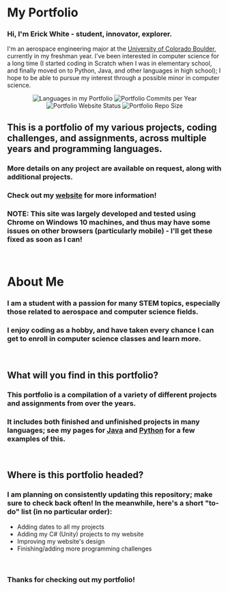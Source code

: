 # My Portfolio

### Hi, I'm Erick White - student, innovator, explorer.
I'm an aerospace engineering major at the [University of Colorado Boulder](https://www.colorado.edu/), currently in my freshman year.
I've been interested in computer science for a long time (I started coding in Scratch
when I was in elementary school, and finally moved on to Python, Java, and other languages
in high school); I hope to be able to pursue my interest through a possible minor in computer science.


<p align="center">
    <img alt="Languages in my Portfolio" src="https://img.shields.io/github/languages/count/ErickWhiteDev/portfolio?label=Languages%20in%20my%20Portfolio&style=flat-square">
    <img alt="Portfolio Commits per Year" src="https://img.shields.io/github/commit-activity/y/ErickWhiteDev/portfolio?label=Portfolio%20Commits&style=flat-square">
    <img alt="Portfolio Website Status" src="https://img.shields.io/website?down_color=critical&down_message=Offline&label=Portfolio%20Website%20Status&style=flat-square&up_color=success&up_message=Online&url=https%3A%2F%2Ferickwhitedev.github.io%2Fportfolio%2F">
    <img alt="Portfolio Repo Size" src="https://img.shields.io/github/languages/code-size/ErickWhiteDev/portfolio?label=Portfolio%20Repo%20Size&style=flat-square">
</p>

## This is a portfolio of my various projects, coding challenges, and assignments, across multiple years and programming languages.

### More details on any project are available on request, along with additional projects.
### Check out my [website](https://erickwhitedev.github.io/portfolio/) for more information!
### **NOTE:** This site was largely developed and tested using Chrome on Windows 10 machines, and thus may have some issues on other browsers (particularly mobile) - I'll get these fixed as soon as I can!

<br>

# About Me

### I am a student with a passion for many STEM topics, especially those related to aerospace and computer science fields.
### I enjoy coding as a hobby, and have taken every chance I can get to enroll in computer science classes and learn more.

<br>

## What will you find in this portfolio?

### This portfolio is a compilation of a variety of different projects and assignments from over the years.
### It includes both finished and unfinished projects in many languages; see my pages for [Java](https://erickwhitedev.github.io/portfolio/website/pages/java.html) and [Python](https://erickwhitedev.github.io/portfolio/website/pages/python.html) for a few examples of this.

<br>

## Where is this portfolio headed?

### I am planning on consistently updating this repository; make sure to check back often! In the meanwhile, here's a short "to-do" list (in no particular order):

- Adding dates to all my projects
- Adding my C# (Unity) projects to my website
- Improving my website's design
- Finishing/adding more programming challenges

<br>

### Thanks for checking out my portfolio!
